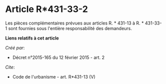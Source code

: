 # Article R*431-33-2

Les pièces complémentaires prévues aux articles R. * 431-13 à R. * 431-33-1 sont fournies sous l'entière responsabilité des
demandeurs.

**Liens relatifs à cet article**

_Créé par_:

  - Décret n°2015-165 du 12 février 2015 - art. 2

_Cite_:

  - Code de l'urbanisme - art. R*431-13 (V)
